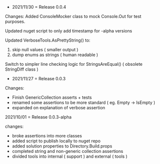 * 2021/11/30 = Release 0.0.4

Changes:
Added ConsoleMocker class to mock Console.Out for test purposes.

Updated nuget script to only add timestamp for -alpha versions

Updated VerboseTools.AsPrettyString() to:
1. skip null values ( smaller output )
1. dump enums as strings ( human readable )

Switch to simpler line checking logic for StringsAreEqual() ( obsolete StringDiff class )


* 2021/11/27 = Release 0.0.3

Changes:
* Finish GenericCollection asserts + tests
* renamed some assertions to be more standard ( eg.  Empty -> IsEmpty )
* expanded on explanation of verbose assertion


2021/10/01 = Release 0.0.3-alpha

changes:
* broke assertions into more classes
* added script to publish locally to nuget repo
* added solution properties to Directory.Build.props
* completed string and non-generic collection assertions
* divided tools into internal ( support ) and external ( tools )
